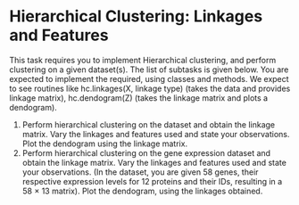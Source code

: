 # Hierarchical Clustering: Linkages and Features
This task requires you to implement Hierarchical clustering, and perform clustering on a given dataset(s). The list of subtasks is given below. You are expected to implement the required, using classes and methods. We expect to see
routines like hc.linkages(X, linkage type) (takes the data and provides linkage
matrix), hc.dendogram(Z) (takes the linkage matrix and plots a dendogram).

1. Perform hierarchical clustering on the dataset and obtain the linkage matrix. Vary the linkages and features used and state your observations.
Plot the dendogram using the linkage matrix.
2. Perform hierarchical clustering on the gene expression dataset and obtain
the linkage matrix. Vary the linkages and features used and state your
observations. (In the dataset, you are given 58 genes, their respective
expression levels for 12 proteins and their IDs, resulting in a 58 × 13
matrix). Plot the dendogram, using the linkages obtained.
